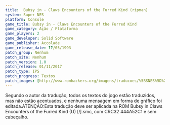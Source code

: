 ```yaml
---
title:  Bubsy in - Claws Encounters of the Furred Kind (ripman)
system: Super NES
platform: Console
game_title: Bubsy in - Claws Encounters of the Furred Kind
game_category: Ação / Plataforma
game_players: 2
game_developer: Solid Software
game_publisher: Accolade
game_release_date: ??/05/1993
patch_group: Nenhum
patch_site: Nenhum
patch_version: 1.0
patch_release: 01/11/2017
patch_type: IPS
patch_progress: Textos
patch_images: [http://www.romhackers.org/imagens/traducoes/%5BSNES%5D%20Bubsy%20in%20Claws%20Encounters%20of%20the%20Furred%20Kind%20-%20ripman%20-%201.png,http://www.romhackers.org/imagens/traducoes/%5BSNES%5D%20Bubsy%20in%20Claws%20Encounters%20of%20the%20Furred%20Kind%20-%20ripman%20-%202.png,http://www.romhackers.org/imagens/traducoes/%5BSNES%5D%20Bubsy%20in%20Claws%20Encounters%20of%20the%20Furred%20Kind%20-%20ripman%20-%203.png]
---
```

Segundo o autor da tradução, todos os textos do jogo estão traduzidos, mas não estão acentuados, e nenhuma mensagem em forma de gráfico foi editada.ATENÇÃO:Esta tradução deve ser aplicada na ROM Bubsy in Claws Encounters of the Furred Kind (U) [!].smc, com CRC32 444A52C1 e sem cabeçalho.
